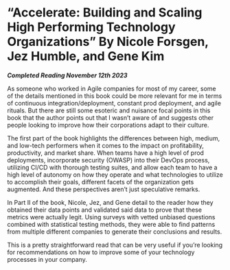 # “Accelerate: Building and Scaling High Performing Technology Organizations” By Nicole Forsgen, Jez Humble, and Gene Kim

***Completed Reading November 12th 2023***

As someone who worked in Agile companies for most of my career, some of the details mentioned in this book could be more relevant for me in terms of continuous integration/deployment, constant prod deployment, and agile rituals. But there are still some esoteric and nuisance focal points in this book that the author points out that I wasn’t aware of and suggests other people looking to improve how their corporations adapt to their culture.

The first part of the book highlights the differences between high, medium, and low-tech performers when it comes to the impact on profitability, productivity, and market share. When teams have a high level of prod deployments, incorporate security (OWASP) into their DevOps process, utilizing CI/CD with thorough testing suites, and allow each team to have a high level of autonomy on how they operate and what technologies to utilize to accomplish their goals, different facets of the organization gets augmented. And these perspectives aren’t just speculative remarks.

In Part II of the book, Nicole, Jez, and Gene detail to the reader how they obtained their data points and validated said data to prove that these metrics were actually legit. Using surveys with vetted unbiased questions combined with statistical testing methods, they were able to find patterns from multiple different companies to generate their conclusions and results.

This is a pretty straightforward read that can be very useful if you’re looking for recommendations on how to improve some of your technology processes in your company.
